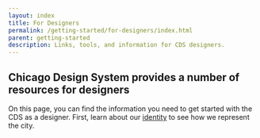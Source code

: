 ```yaml
---
layout: index
title: For Designers
permalink: /getting-started/for-designers/index.html
parent: getting-started
description: Links, tools, and information for CDS designers.
---
```


## Chicago Design System provides a number of resources for designers

On this page, you can find the information you need to get started with the CDS as a designer. First, learn about our [identity]({{baseurl}}/identity/index.html) to see how we represent the city.